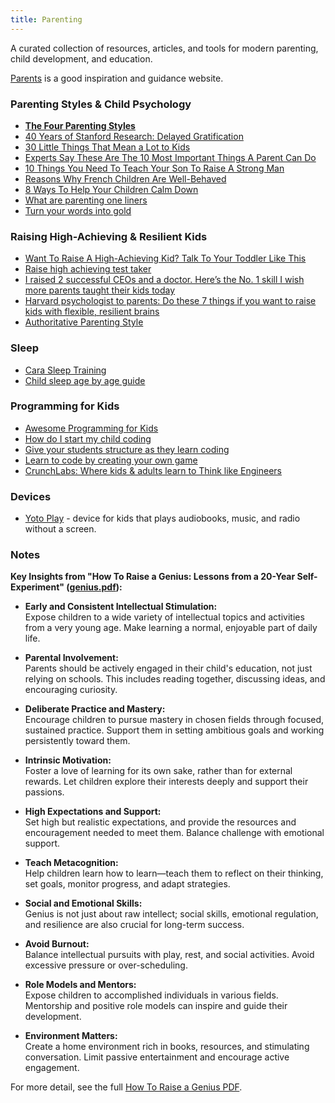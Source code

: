 ```yaml
---
title: Parenting
---
```


A curated collection of resources, articles, and tools for modern parenting, child development, and education.

[Parents](https://www.parents.com/parenting/) is a good inspiration and guidance website.

### Parenting Styles & Child Psychology

- **[The Four Parenting Styles](https://www.verywellfamily.com/types-of-parenting-styles-1095045)**
- [40 Years of Stanford Research: Delayed Gratification](https://jamesclear.com/delayed-gratification)
- [30 Little Things That Mean a Lot to Kids](https://www.parents.com/parenting/better-parenting/positive/30-little-things-that-mean-a-lot-to-kids/)
- [Experts Say These Are The 10 Most Important Things A Parent Can Do](https://awarenessact.com/experts-say-these-are-the-10-most-important-things-a-parent-can-do/)
- [10 Things You Need To Teach Your Son To Raise A Strong Man](https://awarenessact.com/10-things-you-need-to-teach-your-son-to-raise-a-strong-man/)
- [Reasons Why French Children Are Well-Behaved](https://www.momjunction.com/trending/reasons-why-french-children-are-well-behaved_00980203/)
- [8 Ways To Help Your Children Calm Down](https://www.momjunction.com/trending/how-to-help-your-children-calm-down_00905970/)
- [What are parenting one liners](https://www.parents.com/what-are-parenting-one-liners-8718764)
- [Turn your words into gold](https://www.loveandlogic.com/pages/turn-your-words-into-gold)

### Raising High-Achieving & Resilient Kids

- [Want To Raise A High-Achieving Kid? Talk To Your Toddler Like This](https://www.fatherly.com/health/raise-high-achieving-test-taker)
- [Raise high achieving test taker](https://www.fatherly.com/health/raise-high-achieving-test-taker)
- [I raised 2 successful CEOs and a doctor. Here’s the No. 1 skill I wish more parents taught their kids today](https://www.cnbc.com/2022/12/03/i-raised-2-successful-ceos-and-a-doctor-heres-the-no-1-skill-parents-are-failing-to-teach-kids-today.html)
- [Harvard psychologist to parents: Do these 7 things if you want to raise kids with flexible, resilient brains](https://www.cnbc.com/2020/12/08/harvard-psychologist-rules-for-raising-intelligent-kids-with-resilient-brains.html)
- [Authoritative Parenting Style](https://parentingscience.com/authoritative-parenting-style/)

### Sleep

- [Cara Sleep Training](https://takingcarababies.com/sleep-training/)
- [Child sleep age by age guide](https://www.parents.com/child-sleep-an-age-by-age-guide-8414054)

### Programming for Kids

- [Awesome Programming for Kids](https://github.com/HollyAdele/awesome-programming-for-kids)
- [How do I start my child coding](https://www.raspberrypi.org/blog/how-do-i-start-my-child-coding/)
- [Give your students structure as they learn coding](https://www.raspberrypi.org/blog/how-to-give-your-students-structure-as-they-learn-programming-skills/)
- [Learn to code by creating your own game](https://www.raspberrypi.org/blog/from-player-to-maker-learn-to-code-by-creating-your-own-game/)
- [CrunchLabs: Where kids & adults learn to Think like Engineers](https://www.crunchlabs.com/)

### Devices

- [Yoto Play](https://uk.yotoplay.com/) - device for kids that plays audiobooks, music, and radio without a screen.

### Notes

**Key Insights from "How To Raise a Genius: Lessons from a 20-Year Self-Experiment" ([genius.pdf](https://slatestarcodex.com/Stuff/genius.pdf)):**

- **Early and Consistent Intellectual Stimulation:**  
  Expose children to a wide variety of intellectual topics and activities from a very young age. Make learning a normal, enjoyable part of daily life.

- **Parental Involvement:**  
  Parents should be actively engaged in their child's education, not just relying on schools. This includes reading together, discussing ideas, and encouraging curiosity.

- **Deliberate Practice and Mastery:**  
  Encourage children to pursue mastery in chosen fields through focused, sustained practice. Support them in setting ambitious goals and working persistently toward them.

- **Intrinsic Motivation:**  
  Foster a love of learning for its own sake, rather than for external rewards. Let children explore their interests deeply and support their passions.

- **High Expectations and Support:**  
  Set high but realistic expectations, and provide the resources and encouragement needed to meet them. Balance challenge with emotional support.

- **Teach Metacognition:**  
  Help children learn how to learn—teach them to reflect on their thinking, set goals, monitor progress, and adapt strategies.

- **Social and Emotional Skills:**  
  Genius is not just about raw intellect; social skills, emotional regulation, and resilience are also crucial for long-term success.

- **Avoid Burnout:**  
  Balance intellectual pursuits with play, rest, and social activities. Avoid excessive pressure or over-scheduling.

- **Role Models and Mentors:**  
  Expose children to accomplished individuals in various fields. Mentorship and positive role models can inspire and guide their development.

- **Environment Matters:**  
  Create a home environment rich in books, resources, and stimulating conversation. Limit passive entertainment and encourage active engagement.

For more detail, see the full [How To Raise a Genius PDF](https://slatestarcodex.com/Stuff/genius.pdf).
